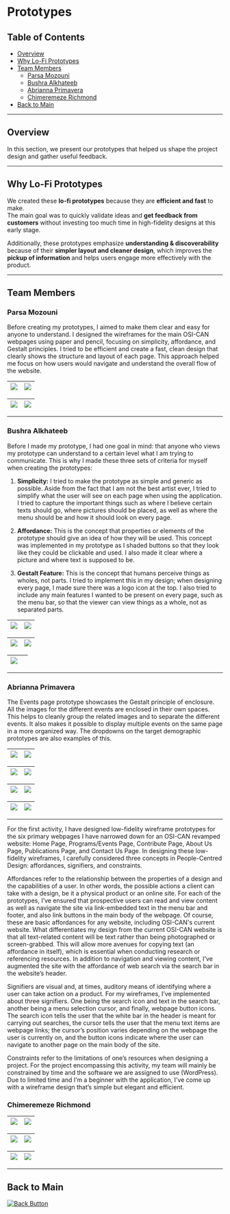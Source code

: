 # Prototypes

## Table of Contents

- [Overview](#overview)
- [Why Lo-Fi Prototypes](#why-lo-fi-prototypes)
- [Team Members](#team-members)
  - [Parsa Mozouni](#parsa-mozouni)
  - [Bushra Alkhateeb](#bushra-alkhateeb)
  - [Abrianna Primavera](#abrianna-primavera)
  - [Chimeremeze Richmond](#chimeremeze-richmond)
- [Back to Main](#back-to-main)

---

## Overview

In this section, we present our prototypes that helped us shape the project design and gather useful feedback.

---

## Why Lo-Fi Prototypes

We created these **lo-fi prototypes** because they are **efficient and fast** to make.  
The main goal was to quickly validate ideas and **get feedback from customers** without investing too much time in high-fidelity designs at this early stage.

Additionally, these prototypes emphasize **understanding & discoverability** because of their **simpler layout and cleaner design**, which improves the **pickup of information** and helps users engage more effectively with the product.

---

## Team Members

### Parsa Mozouni

Before creating my prototypes, I aimed to make them clear and easy for anyone to understand. I designed the wireframes for the main OSI-CAN webpages using paper and pencil, focusing on simplicity, affordance, and Gestalt principles. I tried to be efficient and create a fast, clean design that clearly shows the structure and layout of each page. This approach helped me focus on how users would navigate and understand the overall flow of the website.

| <img src="ParsaMozouni_1.jpg"> | <img src="ParsaMozouni_2.jpg"> |
| ------------------------------ | ------------------------------ |

| <img src="ParsaMozouni_3.jpg"> | <img src="ParsaMozouni_4.jpg"> |
| ------------------------------ | ------------------------------ |

---

### Bushra Alkhateeb

Before I made my prototype, I had one goal in mind: that anyone who views my prototype can understand to a certain level what I am trying to communicate. This is why I made these three sets of criteria for myself when creating the prototypes:

1. **Simplicity:** I tried to make the prototype as simple and generic as possible. Aside from the fact that I am not the best artist ever, I tried to simplify what the user will see on each page when using the application. I tried to capture the important things such as where I believe certain texts should go, where pictures should be placed, as well as where the menu should be and how it should look on every page.

2. **Affordance:** This is the concept that properties or elements of the prototype should give an idea of how they will be used. This concept was implemented in my prototype as I shaded buttons so that they look like they could be clickable and used. I also made it clear where a picture and where text is supposed to be.

3. **Gestalt Feature:** This is the concept that humans perceive things as wholes, not parts. I tried to implement this in my design; when designing every page, I made sure there was a logo icon at the top. I also tried to include any main features I wanted to be present on every page, such as the menu bar, so that the viewer can view things as a whole, not as separated parts.

| <img src="Bushra-1.jpg"> | <img src="Bushra-2.jpg"> |
| ------------------------ | ------------------------ |

| <img src="Bushra-3.jpg"> | <img src="Bushra-4.jpg"> |
| ------------------------ | ------------------------ |

| <img src="Bushra-5.jpg"> | <img> |
| ------------------------ | ----- |

---

### Abrianna Primavera

The Events page prototype showcases the Gestalt principle of enclosure. All the images for the different events are enclosed in their own spaces. This helps to cleanly group the related images and to separate the different events. It also makes it possible to display multiple events on the same page in a more organized way. The dropdowns on the target demographic prototypes are also examples of this.

| <img src="Primavera-1.jpg"> | <img src="Primavera-2.jpg"> |
| --------------------------- | --------------------------- |

| <img src="Primavera-3.jpg"> | <img src="Primavera-4.jpg"> |
| --------------------------- | --------------------------- |

| <img src="Primavera-5.jpg"> | <img src="Primavera-6.jpg"> |
| --------------------------- | --------------------------- |

| <img src="Primavera-7.jpg"> | <img src="Primavera-8.jpg"> |
| --------------------------- | --------------------------- |

---

For the first activity, I have designed low-fidelity wireframe prototypes for the six primary webpages I have narrowed down for an OSI-CAN revamped website: Home Page, Programs/Events Page, Contribute Page, About Us Page, Publications Page, and Contact Us Page. In designing these low-fidelity wireframes, I carefully considered three concepts in People-Centred Design: affordances, signifiers, and constraints.

Affordances refer to the relationship between the properties of a design and the capabilities of a user. In other words, the possible actions a client can take with a design, be it a physical product or an online site. For each of the prototypes, I’ve ensured that prospective users can read and view content as well as navigate the site via link-embedded text in the menu bar and footer, and also link buttons in the main body of the webpage. Of course, these are basic affordances for any website, including OSI-CAN's current website. What differentiates my design from the current OSI-CAN website is that all text-related content will be text rather than being photographed or screen-grabbed. This will allow more avenues for copying text (an affordance in itself), which is essential when conducting research or referencing resources. In addition to navigation and viewing content, I’ve augmented the site with the affordance of web search via the search bar in the website’s header.

Signifiers are visual and, at times, auditory means of identifying where a user can take action on a product. For my wireframes, I’ve implemented about three signifiers. One being the search icon and text in the search bar, another being a menu selection cursor, and finally, webpage button icons. The search icon tells the user that the white bar in the header is meant for carrying out searches, the cursor tells the user that the menu text items are webpage links; the cursor’s position varies depending on the webpage the user is currently on, and the button icons indicate where the user can navigate to another page on the main body of the site.

Constraints refer to the limitations of one’s resources when designing a project. For the project encompassing this activity, my team will mainly be constrained by time and the software we are assigned to use (WordPress). Due to limited time and I’m a beginner with the application, I’ve come up with a wireframe design that’s simple but elegant and efficient.

### Chimeremeze Richmond

| <img src="Chimermeze-1.png"> | <img src="Chimermeze-2.png"> |
| ---------------------------- | ---------------------------- |

| <img src="Chimermeze-3.png"> | <img src="Chimermeze-4.png"> |
| ---------------------------- | ---------------------------- |

| <img src="Chimermeze-5.png"> | <img src="Chimermeze-6.png"> |
| ---------------------------- | ---------------------------- |

---

## Back to Main

<p align="left">
  <a href="../README.md">
    <img src="https://img.shields.io/badge/⬅_Back_to_main-blue?style=for-the-badge" alt="Back Button"/>
  </a>
</p>
